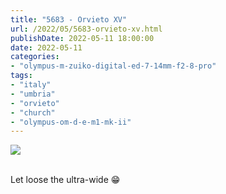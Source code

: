 ```yaml
---
title: "5683 - Orvieto XV"
url: /2022/05/5683-orvieto-xv.html
publishDate: 2022-05-11 18:00:00
date: 2022-05-11
categories:
- "olympus-m-zuiko-digital-ed-7-14mm-f2-8-pro"
tags:
- "italy"
- "umbria"
- "orvieto"
- "church"
- "olympus-om-d-e-m1-mk-ii"
---
```

<div class="container">
<div class="center"><a target="_blank" href="https://d25zfm9zpd7gm5.cloudfront.net/1200x1200/2019/20190905_121733_lr.jpg"><img class="webfeedsFeaturedVisual" src="https://d25zfm9zpd7gm5.cloudfront.net/0600x0600/2019/20190905_121733_lr.jpg" /></a></div>
</div>
<br />

Let loose the ultra-wide :grin:
